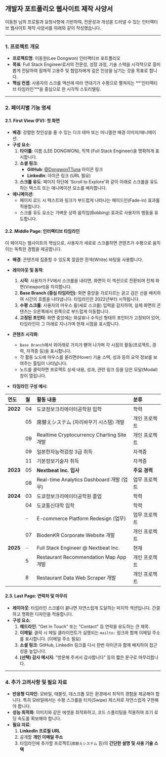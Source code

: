 ## 개발자 포트폴리오 웹사이트 제작 사양서

이동원 님의 프로필과 요청사항에 기반하여, 전문성과 개성을 드러낼 수 있는 인터랙티브 웹사이트 제작 사양서를 아래와 같이 작성했습니다.

---

### 1. 프로젝트 개요

-   **프로젝트명**: 이동원(Lee Dongwon) 인터랙티브 포트폴리오
-   **목표**: Full Stack Engineer로서의 전문성, 성장 과정, 기술 스택을 시각적으로 흥미롭게 전달하여 잠재적 고용주 및 협업자에게 깊은 인상을 남기는 것을 목표로 합니다.
-   **핵심 컨셉**: 사용자의 스크롤 액션에 따라 연대기가 수평으로 펼쳐지는 **'인터랙티브 타임라인'**을 중심으로 한 시각적 스토리텔링.

---
### 2. 페이지별 기능 명세

#### 2.1. First View (FV): 첫 화면

-   **배경**: 강렬한 첫인상을 줄 수 있는 다크 테마 또는 미니멀한 배경 이미지/애니메이션.
-   **구성 요소**:
    1.  **타이틀**: 이름 (LEE DONGWON), 직책 (Full Stack Engineer)을 명확하게 표시합니다.
    2.  **소셜 링크**:
        -   **GitHub**: [@DongwonTTuna](https://github.com/DongwonTTuna) 아이콘 링크
        -   **LinkedIn**: 아이콘 링크 (URL 필요)
    3.  **스크롤 유도**: 페이지 하단에 'Scroll to Explore'와 같이 아래로 스크롤을 유도하는 텍스트 또는 애니메이션 요소를 배치합니다.
-   **애니메이션**:
    -   페이지 로드 시 텍스트와 링크가 부드럽게 나타나는 페이드인(Fade-in) 효과를 적용합니다.
    -   스크롤 유도 요소는 가벼운 상하 움직임(Bobbing) 효과로 사용자의 행동을 유도합니다.

#### 2.2. Middle Page: 인터랙티브 타임라인

이 페이지는 웹사이트의 핵심으로, 사용자가 세로로 스크롤하면 콘텐츠가 수평으로 움직이는 독특한 경험을 제공합니다.

-   **배경**: 콘텐츠에 집중할 수 있도록 깔끔한 흰색(White) 바탕을 사용합니다.
-   **레이아웃 및 동작**:
    1.  **시작**: 사용자가 FV에서 스크롤을 내리면, 화면이 이 섹션으로 전환되며 전체 화면(Viewport)을 차지합니다.
    2.  **Base Branch (중심 타임라인)**: 화면 중앙을 가로지르는 굵고 검은 선을 배치하여 시간의 흐름을 나타냅니다. 타임라인은 2022년부터 시작됩니다.
    3.  **수평 스크롤**: 사용자의 마우스 휠(세로 스크롤) 입력을 감지하여, 실제 화면의 콘텐츠는 오른쪽에서 왼쪽으로 부드럽게 이동합니다.
    4.  **고정된 포인터**: 화면 중앙에는 화살표나 수직선 형태의 포인터가 고정되어 있어, 타임라인이 그 아래로 지나가며 현재 시점을 표시합니다.
-   **콘텐츠 시각화**:
    -   `Base Branch`에서 위아래로 가지가 뻗어 나가며 각 시점의 활동(프로젝트, 경력, 자격증 등)을 표시합니다.
    -   각 활동 노드에 마우스를 올리면(Hover) 기술 스택, 성과 등의 요약 정보를 보여주는 툴팁이 나타납니다.
    -   노드를 클릭하면 프로젝트 상세 내용, 성과, 관련 링크 등을 담은 모달(Modal) 창이 열립니다.

-   **타임라인 구성 예시**:

| 연도       | 월  | 활동 내용                                           | 분류          |
|:---------|:---| :---------------------------------------------------- | :------------ |
| **2022** | 04 | 도쿄정보크리에이터공학원 입학                         | 학력          |
|          | 05 | 席替えシステム (자리바꾸기 시스템) 개발             | 개인 프로젝트 |
|          | 09 | Realtime Cryptocurrency Charting Site 개발            | 개인 프로젝트 |
|          | 09 | 일본한자능력검정 3급 취득                           | 자격증        |
|          | 11 | 기본정보기술자 취득                                   | 자격증        |
| **2023** | 05 | **Nextbeat Inc. 입사** | **주요 경력** |
|          | 08 | Real-time Analytics Dashboard 개발 (업무)             | 업무 프로젝트 |
| **2024** | 03 | 도쿄정보크리에이터공학원 졸업                         | 학력          |
|          | 04 | 도쿄통신대학 입학                                     | 학력          |
|          | -  | E-commerce Platform Redesign (업무)                 | 업무 프로젝트 |
|          | 07 | BiodenKR Corporate Website 개발                     | 개인 프로젝트 |
| **2025** | -  | Full Stack Engineer @ Nextbeat Inc.                 | 현재          |
|          | 5  | Restaurant Recommendation Map App 개발                | 개인 프로젝트 |
|          | 8  | Restaurant Data Web Scraper 개발                    | 개인 프로젝트 |

#### 2.3. Last Page: 연락처 및 마무리

-   **레이아웃**: 타임라인 스크롤이 끝나면 자연스럽게 도달하는 마지막 섹션입니다. 간결하고 명확한 디자인을 적용합니다.
-   **구성 요소**:
    1.  **헤드라인**: "Get In Touch" 또는 "Contact" 등 연락을 유도하는 큰 제목.
    2.  **이메일**: 클릭 시 메일 클라이언트가 실행되는 `mailto:` 링크와 함께 이메일 주소를 표시합니다. (이메일 주소 필요)
    3.  **소셜 링크**: GitHub, LinkedIn 링크를 다시 한번 아이콘과 함께 배치하여 접근성을 높입니다.
    4.  **(선택) 감사 메시지**: "방문해 주셔서 감사합니다" 등의 짧은 문구로 마무리합니다.

---

### 4. 추가 고려사항 및 필요 자료

-   **반응형 디자인**: 모바일, 태블릿, 데스크톱 모든 환경에서 최적의 경험을 제공해야 합니다. 특히 모바일에서는 수평 스크롤을 터치(Swipe) 제스처로 자연스럽게 구현해야 합니다.
-   **성능 최적화**: 이미지와 같은 에셋을 최적화하고, 코드 스플리팅을 적용하여 초기 로딩 속도를 확보해야 합니다.
-   **필요 자료**:
    1.  **LinkedIn 프로필 URL**
    2.  공개할 **개인 이메일 주소**
    3.  타임라인에 추가할 프로젝트(`席替えシステム` 등)의 **간단한 설명 및 사용 기술 스택**